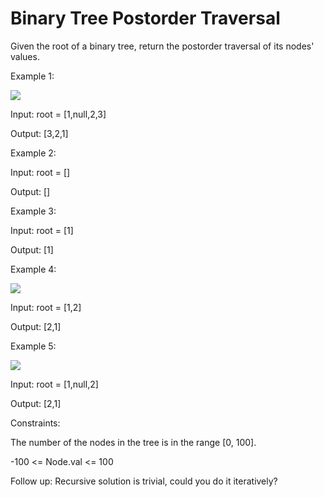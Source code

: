 # Binary Tree Postorder Traversal

Given the root of a binary tree, return the postorder traversal of its nodes' values.

 

Example 1:

<img src="https://assets.leetcode.com/uploads/2020/08/28/pre1.jpg">

Input: root = [1,null,2,3]

Output: [3,2,1]

Example 2:

Input: root = []

Output: []

Example 3:

Input: root = [1]

Output: [1]

Example 4:


<img src="https://assets.leetcode.com/uploads/2020/08/28/pre3.jpg">

Input: root = [1,2]

Output: [2,1]

Example 5:


<img src="https://assets.leetcode.com/uploads/2020/08/28/pre2.jpg">

Input: root = [1,null,2]

Output: [2,1]
 

Constraints:

The number of the nodes in the tree is in the range [0, 100].

-100 <= Node.val <= 100
 

Follow up: Recursive solution is trivial, could you do it iteratively?
